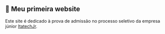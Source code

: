 ## 🚀 Meu primeira website

Este site é dedicado à prova de admissão no processo seletivo da empresa júnior [ItatechJr](https://github.com/Itatech-Jr).

